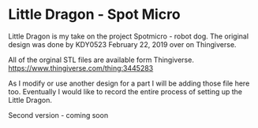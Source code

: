 # Little Dragon - Spot Micro

Little Dragon is my take on the project Spotmicro - robot dog. The original design was done by KDY0523 February 22, 2019 over on Thingiverse. 

All of the orginal STL files are available form Thingiverse. https://www.thingiverse.com/thing:3445283

As I modify or use another design for a part I will be adding those file here too. Eventually I would like to record the entire process of setting up the Little Dragon. 

Second version - coming soon
